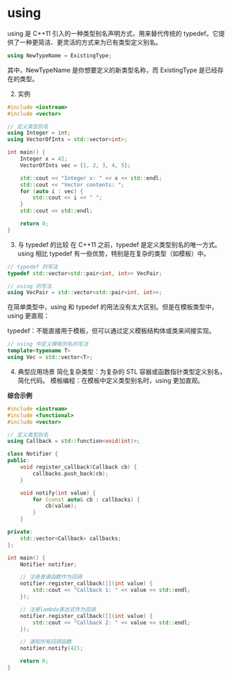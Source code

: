 # using

using 是 C++11 引入的一种类型别名声明方式，用来替代传统的 typedef。它提供了一种更简洁、更灵活的方式来为已有类型定义别名。

```cpp
using NewTypeName = ExistingType;

```
其中，NewTypeName 是你想要定义的新类型名称，而 ExistingType 是已经存在的类型。

2. 实例
```cpp
#include <iostream>
#include <vector>

// 定义类型别名
using Integer = int;
using VectorOfInts = std::vector<int>;

int main() {
    Integer x = 42;
    VectorOfInts vec = {1, 2, 3, 4, 5};

    std::cout << "Integer x: " << x << std::endl;
    std::cout << "Vector contents: ";
    for (auto i : vec) {
        std::cout << i << " ";
    }
    std::cout << std::endl;

    return 0;
}

```

3.  与 typedef 的比较
在 C++11 之前，typedef 是定义类型别名的唯一方式。using 相比 typedef 有一些优势，特别是在复杂的类型（如模板）中。

```cpp
// typedef 的写法
typedef std::vector<std::pair<int, int>> VecPair;

// using 的写法
using VecPair = std::vector<std::pair<int, int>>;

```
在简单类型中，using 和 typedef 的用法没有太大区别。但是在模板类型中，using 更直观：

typedef：不能直接用于模板，但可以通过定义模板结构体或类来间接实现。

```cpp
// using 中定义模板别名的写法
template<typename T>
using Vec = std::vector<T>;

```

4. 典型应用场景
简化复杂类型：为复杂的 STL 容器或函数指针类型定义别名，简化代码。
模板编程：在模板中定义类型别名时，using 更加直观。


**综合示例**
```cpp
#include <iostream>
#include <functional>
#include <vector>

// 定义类型别名
using Callback = std::function<void(int)>;

class Notifier {
public:
    void register_callback(Callback cb) {
        callbacks.push_back(cb);
    }

    void notify(int value) {
        for (const auto& cb : callbacks) {
            cb(value);
        }
    }

private:
    std::vector<Callback> callbacks;
};

int main() {
    Notifier notifier;

    // 注册普通函数作为回调
    notifier.register_callback([](int value) {
        std::cout << "Callback 1: " << value << std::endl;
    });

    // 注册lambda表达式作为回调
    notifier.register_callback([](int value) {
        std::cout << "Callback 2: " << value << std::endl;
    });

    // 通知所有回调函数
    notifier.notify(42);

    return 0;
}

```
